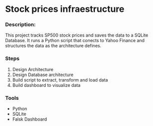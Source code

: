# Stock prices infraestructure

### Description:

This project tracks SP500 stock prices and saves the data to a SQLite Database. It runs a Python script that conects to Yahoo Finance and structures the data as the architecture defines.

### Steps

1. Design Architecture
2. Design Database architecture
3. Build script to extract, transform and load data
4. Build dashboard to visualize data




### Tools

- Python
- SQLite
- Falsk Dashboard
